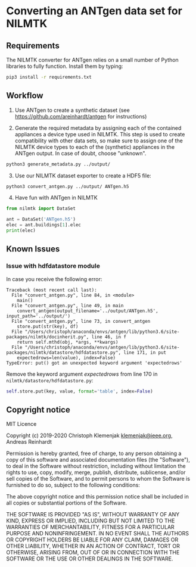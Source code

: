 # Converting an ANTgen data set for NILMTK

## Requirements

The NILMTK converter for ANTgen relies on a small number of Python libraries to fully function. Install them by typing:

```bash
pip3 install -r requirements.txt
```

## Workflow

1. Use ANTgen to create a synthetic dataset (see https://github.com/areinhardt/antgen for instructions)

2. Generate the required metadata by assigning each of the contained appliances a device type used in NILMTK.
This step is used to create compatibility with other data sets, so make sure to assign one of the NILMTK device
types to each of the (synthetic) appliances in the ANTgen output. In case of doubt, choose "unknown".

```bash
python3 generate_metadata.py ../output/
```

3. Use our NILMTK dataset exporter to create a HDF5 file:

```bash
python3 convert_antgen.py ../output/ ANTgen.h5 
```

4. Have fun with ANTgen in NILMTK

```python
from nilmtk import DataSet

ant = DataSet('ANTgen.h5')
elec = ant.buildings[1].elec
print(elec)
```

## Known Issues

### Issue with hdfdatastore module

In case you receive the following error:

```
Traceback (most recent call last):
  File "convert_antgen.py", line 84, in <module>
    main()
  File "convert_antgen.py", line 49, in main
    convert_antgen(output_filename='../output/ANTgen.h5', input_path='../output/')
  File "convert_antgen.py", line 73, in convert_antgen
    store.put(str(key), df)
  File "/Users/christoph/anaconda/envs/antgen/lib/python3.6/site-packages/nilmtk/docinherit.py", line 46, in f
    return self.mthd(obj, *args, **kwargs)
  File "/Users/christoph/anaconda/envs/antgen/lib/python3.6/site-packages/nilmtk/datastore/hdfdatastore.py", line 171, in put
    expectedrows=len(value), index=False)
TypeError: put() got an unexpected keyword argument 'expectedrows'
```


Remove the keyword argument *expectedrows* from line 170 in `nilmtk/datastore/hdfdatastore.py`:

```python
self.store.put(key, value, format='table', index=False)
```

## Copyright notice

MIT Licence

Copyright (c) 2019-2020  Christoph Klemenjak <klemenjak@ieee.org>, Andreas Reinhardt

Permission is hereby granted, free of charge, to any person obtaining a copy
of this software and associated documentation files (the "Software"), to deal
in the Software without restriction, including without limitation the rights
to use, copy, modify, merge, publish, distribute, sublicense, and/or sell
copies of the Software, and to permit persons to whom the Software is
furnished to do so, subject to the following conditions:

The above copyright notice and this permission notice shall be included in all
copies or substantial portions of the Software.

THE SOFTWARE IS PROVIDED "AS IS", WITHOUT WARRANTY OF ANY KIND, EXPRESS OR
IMPLIED, INCLUDING BUT NOT LIMITED TO THE WARRANTIES OF MERCHANTABILITY,
FITNESS FOR A PARTICULAR PURPOSE AND NONINFRINGEMENT. IN NO EVENT SHALL THE
AUTHORS OR COPYRIGHT HOLDERS BE LIABLE FOR ANY CLAIM, DAMAGES OR OTHER
LIABILITY, WHETHER IN AN ACTION OF CONTRACT, TORT OR OTHERWISE, ARISING FROM,
OUT OF OR IN CONNECTION WITH THE SOFTWARE OR THE USE OR OTHER DEALINGS IN THE
SOFTWARE.
